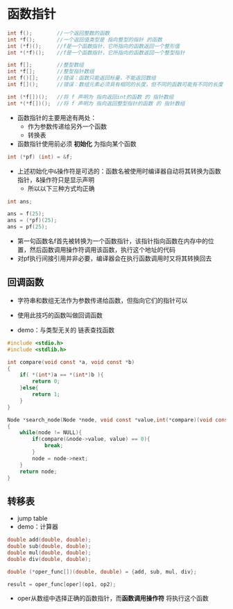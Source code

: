 # 函数指针
```c
int f();        //一个返回整数的函数
int *f();       //一个返回值类型是 指向整型的指针 的函数
int (*f)();     //f是一个函数指针，它所指向的函数返回一个整形值
int *(*f)();    //f是一个函数指针，它所指向的函数返回一个整型指针
```

```c
int f[];        //整型数组
int *f[];       //整型指针数组
int f()[];      //错误：函数只能返回标量，不能返回数组
int f[]();      //错误：数组元素必须具有相同的长度，但不同的函数可能有不同的长度
```

```c
int (*f[])();   //将 f 声明为 指向返回int的函数 的 指针数组
int *(*f[])();  //将 f 声明为 指向返回整型指针的函数 的 指针数组
```

- 函数指针的主要用途有两处：
    - 作为参数传递给另外一个函数
    - 转换表
- 函数指针使用前必须 **初始化** 为指向某个函数
```c
int (*pf) (int) = &f;
```
- 上述初始化中`&`操作符是可选的：函数名被使用时编译器自动将其转换为函数指针，&操作符只是显示声明
    - 所以以下三种方式均正确
```c
int ans;

ans = f(25);
ans = (*pf)(25);
ans = pf(25);
```
- 第一句函数名f首先被转换为一个函数指针，该指针指向函数在内存中的位置，然后函数调用操作符调用该函数，执行这个地址的代码
- 对pf执行间接引用并非必要，编译器会在执行函数调用时又将其转换回去

## 回调函数
- 字符串和数组无法作为参数传递给函数，但指向它们的指针可以
- 使用此技巧的函数叫做回调函数

- demo：与类型无关的 链表查找函数
```c
#include <stdio.h>
#include <stdlib.h>

int compare(void const *a, void const *b)
{
    if( *(int*)a == *(int*)b ){
        return 0;
    }else{
        return 1;
    }
}

Node *search_node(Node *node, void const *value,int(*compare)(void const *, void const *))
{
    while(node != NULL){
        if(compare(&node->value, value) == 0){
            break;
        }
        node = node->next;
    }
    return node;
}

```

## 转移表
- jump table
- demo：计算器
```c
double add(double, double);
double sub(double, double);
double mul(double, double);
double div(double, double);

double (*oper_func[])(double, double) = {add, sub, mul, div};

result = oper_func[oper](op1, op2);
```
- oper从数组中选择正确的函数指针，而**函数调用操作符** 将执行这个函数